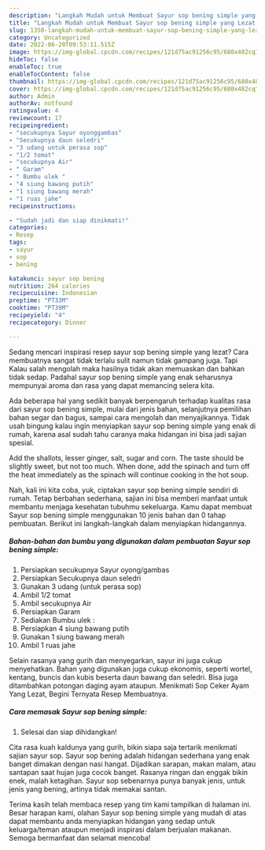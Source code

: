 ```yaml
---
description: "Langkah Mudah untuk Membuat Sayur sop bening simple yang Lezat Sekali, Buat Buka Puasa Sempurna"
title: "Langkah Mudah untuk Membuat Sayur sop bening simple yang Lezat Sekali, Buat Buka Puasa Sempurna"
slug: 1350-langkah-mudah-untuk-membuat-sayur-sop-bening-simple-yang-lezat-sekali-buat-buka-puasa-sempurna
category: Uncategorized
date: 2022-06-20T09:53:11.515Z
image: https://img-global.cpcdn.com/recipes/121d75ac91256c95/680x482cq70/sayur-sop-bening-simple-foto-resep-utama.jpg
hideToc: false
enableToc: true
enableTocContent: false
thumbnail: https://img-global.cpcdn.com/recipes/121d75ac91256c95/680x482cq70/sayur-sop-bening-simple-foto-resep-utama.jpg
cover: https://img-global.cpcdn.com/recipes/121d75ac91256c95/680x482cq70/sayur-sop-bening-simple-foto-resep-utama.jpg
author: Admin
authorAv: notfound
ratingvalue: 4
reviewcount: 17
recipeingredient:
- "secukupnya Sayur oyonggambas"
- "Secukupnya daun seledri"
- "3 udang untuk perasa sop"
- "1/2 tomat"
- "secukupnya Air"
- " Garam"
- " Bumbu ulek "
- "4 siung bawang putih"
- "1 siung bawang merah"
- "1 ruas jahe"
recipeinstructions:

- "Sudah jadi dan siap dinikmati!"
categories:
- Resep
tags:
- sayur
- sop
- bening

katakunci: sayur sop bening 
nutrition: 264 calories
recipecuisine: Indonesian
preptime: "PT33M"
cooktime: "PT39M"
recipeyield: "4"
recipecategory: Dinner

---
```



Sedang mencari inspirasi resep sayur sop bening simple yang lezat? Cara membuatnya sangat tidak terlalu sulit namun tidak gampang juga. Tapi Kalau salah mengolah maka hasilnya tidak akan memuaskan dan bahkan tidak sedap. Padahal sayur sop bening simple yang enak seharusnya mempunyai aroma dan rasa yang dapat memancing selera kita.


Ada beberapa hal yang sedikit banyak berpengaruh terhadap kualitas rasa dari sayur sop bening simple, mulai dari jenis bahan, selanjutnya pemilihan bahan segar dan bagus, sampai cara mengolah dan menyajikannya. Tidak usah bingung kalau ingin menyiapkan sayur sop bening simple yang enak di rumah, karena asal sudah tahu caranya maka hidangan ini bisa jadi sajian spesial.

Add the shallots, lesser ginger, salt, sugar and corn. The taste should be slightly sweet, but not too much. When done, add the spinach and turn off the heat immediately as the spinach will continue cooking in the hot soup.


Nah, kali ini kita coba, yuk, ciptakan sayur sop bening simple sendiri di rumah. Tetap berbahan sederhana, sajian ini bisa memberi manfaat untuk membantu menjaga kesehatan tubuhmu sekeluarga. Kamu dapat membuat Sayur sop bening simple menggunakan 10 jenis bahan dan 0 tahap pembuatan. Berikut ini langkah-langkah dalam menyiapkan hidangannya.

<!--inarticleads1-->

##### Bahan-bahan dan bumbu yang digunakan dalam pembuatan Sayur sop bening simple:

1. Persiapkan secukupnya Sayur oyong/gambas
1. Persiapkan Secukupnya daun seledri
1. Gunakan 3 udang (untuk perasa sop)
1. Ambil 1/2 tomat
1. Ambil secukupnya Air
1. Persiapkan  Garam
1. Sediakan  Bumbu ulek :
1. Persiapkan 4 siung bawang putih
1. Gunakan 1 siung bawang merah
1. Ambil 1 ruas jahe


Selain rasanya yang gurih dan menyegarkan, sayur ini juga cukup menyehatkan. Bahan yang digunakan juga cukup ekonomis, seperti wortel, kentang, buncis dan kubis beserta daun bawang dan seledri. Bisa juga ditambahkan potongan daging ayam ataupun. Menikmati Sop Ceker Ayam Yang Lezat, Begini Ternyata Resep Membuatnya. 

<!--inarticleads2-->

##### Cara memasak Sayur sop bening simple:


1. Selesai dan siap dihidangkan!

Cita rasa kuah kaldunya yang gurih, bikin siapa saja tertarik menikmati sajian sayur sop. Sayur sop bening adalah hidangan sederhana yang enak banget dimakan dengan nasi hangat. Dijadikan sarapan, makan malam, atau santapan saat hujan juga cocok banget. Rasanya ringan dan enggak bikin enek, malah ketagihan. Sayur sop sebenarnya punya banyak jenis, untuk jenis yang bening, artinya tidak memakai santan. 

Terima kasih telah membaca resep yang tim kami tampilkan di halaman ini. Besar harapan kami, olahan Sayur sop bening simple yang mudah di atas dapat membantu anda menyiapkan hidangan yang sedap untuk keluarga/teman ataupun menjadi inspirasi dalam berjualan makanan. Semoga bermanfaat dan selamat mencoba!
